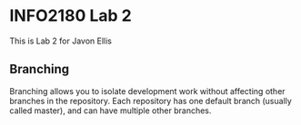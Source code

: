 # INFO2180 Lab 2
This is Lab 2 for Javon Ellis
## Branching
Branching allows you to isolate development work without
affecting other branches in the repository. Each repository
has one default branch (usually called master), and can have
multiple other branches.